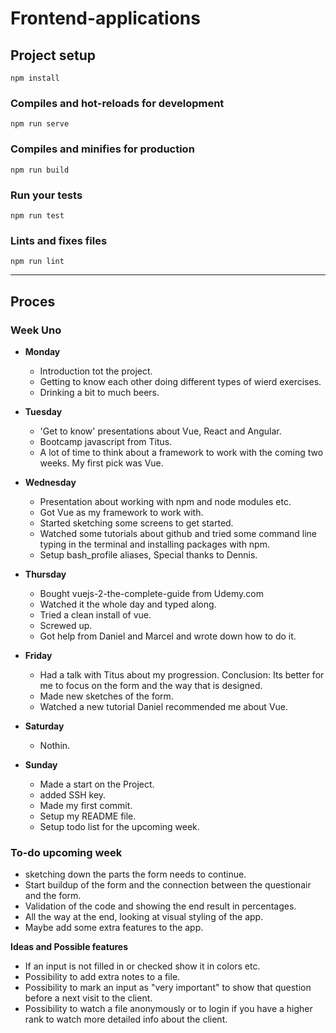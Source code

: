 # Frontend-applications


## Project setup
```
npm install
```

### Compiles and hot-reloads for development
```
npm run serve
```

### Compiles and minifies for production
```
npm run build
```

### Run your tests
```
npm run test
```

### Lints and fixes files
```
npm run lint
```

---

## Proces

### Week Uno

* **Monday**
   * Introduction tot the project.
   * Getting to know each other doing different types of wierd exercises.
   * Drinking a bit to much beers.

* **Tuesday**
  * 'Get to know' presentations about Vue, React and Angular.
  * Bootcamp javascript from Titus.
  * A lot of time to think about a framework to work with the coming two weeks. My first pick was Vue.

* **Wednesday**
  * Presentation about working with npm and node modules etc.
  * Got Vue as my framework to work with.
  * Started sketching some screens to get started.
  * Watched some tutorials about github and tried some command line typing in the terminal and installing packages with npm.
  * Setup bash_profile aliases, Special thanks to Dennis.

* **Thursday**
   * Bought vuejs-2-the-complete-guide from Udemy.com
   * Watched it the whole day and typed along.
   * Tried a clean install of vue.
   * Screwed up.
   * Got help from Daniel and Marcel and wrote down how to do it.

* **Friday**
   * Had a talk with Titus about my progression. Conclusion: Its better for me to focus on the form and the way that is designed.
   * Made new sketches of the form.
   * Watched a new tutorial Daniel recommended me about Vue.

* **Saturday**
   * Nothin.

* **Sunday**
   * Made a start on the Project.
   * added SSH key.
   * Made my first commit.
   * Setup my README file.
   * Setup todo list for the upcoming week.

### To-do upcoming week

   * sketching down the parts the form needs to continue.
   * Start buildup of the form and the connection between the questionair and the form.
   * Validation of the code and showing the end result in percentages.
   * All the way at the end, looking at visual styling of the app.
   * Maybe add some extra features to the app.


**Ideas and Possible features**

   * If an input is not filled in or checked show it in colors etc.
   * Possibility to add extra notes to a file.
   * Possibility to mark an input as "very important" to show that question before a next visit to the client.
   * Possibility to watch a file anonymously or to login if you have a higher rank to watch more detailed info about the client.
